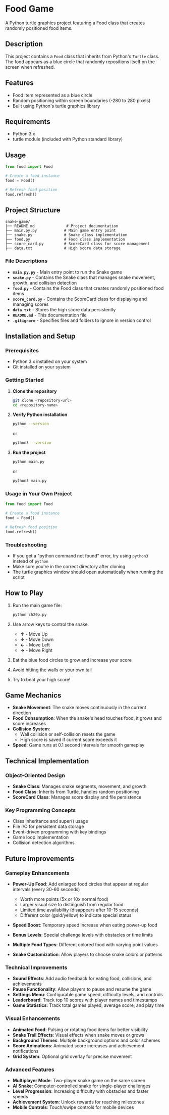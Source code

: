 # Food Game

A Python turtle graphics project featuring a Food class that creates randomly positioned food items.

## Description

This project contains a `Food` class that inherits from Python's `Turtle` class. The food appears as a blue circle that randomly repositions itself on the screen when refreshed.

## Features

- Food item represented as a blue circle
- Random positioning within screen boundaries (-280 to 280 pixels)
- Built using Python's turtle graphics library

## Requirements

- Python 3.x
- turtle module (included with Python standard library)

## Usage

```python
from food import Food

# Create a food instance
food = Food()

# Refresh food position
food.refresh()
```

## Project Structure

```
snake-game/
├── README.md              # Project documentation
├── main.py.py            # Main game entry point
├── snake.py              # Snake class implementation
├── food.py               # Food class implementation
├── score_card.py         # ScoreCard class for score management
├── data.txt              # High score data storage
```

### File Descriptions

- **`main.py.py`** - Main entry point to run the Snake game
- **`snake.py`** - Contains the Snake class that manages snake movement, growth, and collision detection
- **`food.py`** - Contains the Food class that creates randomly positioned food items
- **`score_card.py`** - Contains the ScoreCard class for displaying and managing scores
- **`data.txt`** - Stores the high score data persistently
- **`README.md`** - This documentation file
- **`.gitignore`** - Specifies files and folders to ignore in version control

## Installation and Setup

### Prerequisites
- Python 3.x installed on your system
- Git installed on your system

### Getting Started

1. **Clone the repository**
   ```bash
   git clone <repository-url>
   cd <repository-name>
   ```

2. **Verify Python installation**
   ```bash
   python --version
   ```
   or
   ```bash
   python3 --version
   ```

3. **Run the project**
   ```bash
   python main.py
   ```
   or
   ```bash
   python3 main.py
   ```

### Usage in Your Own Project

```python
from food import Food

# Create a food instance
food = Food()

# Refresh food position
food.refresh()
```

### Troubleshooting

- If you get a "python command not found" error, try using `python3` instead of `python`
- Make sure you're in the correct directory after cloning
- The turtle graphics window should open automatically when running the script

## How to Play

1. Run the main game file:
   ```bash
   python ch20p.py
   ```

2. Use arrow keys to control the snake:
   - **↑** - Move Up
   - **↓** - Move Down  
   - **←** - Move Left
   - **→** - Move Right

3. Eat the blue food circles to grow and increase your score
4. Avoid hitting the walls or your own tail
5. Try to beat your high score!

## Game Mechanics

- **Snake Movement**: The snake moves continuously in the current direction
- **Food Consumption**: When the snake's head touches food, it grows and score increases
- **Collision System**: 
  - Wall collision or self-collision resets the game
  - High score is saved if current score exceeds it
- **Speed**: Game runs at 0.1 second intervals for smooth gameplay

## Technical Implementation

### Object-Oriented Design
- **Snake Class**: Manages snake segments, movement, and growth
- **Food Class**: Inherits from Turtle, handles random positioning
- **ScoreCard Class**: Manages score display and file persistence

### Key Programming Concepts
- Class inheritance and super() usage
- File I/O for persistent data storage
- Event-driven programming with key bindings
- Game loop implementation
- Collision detection algorithms

## Future Improvements

### Gameplay Enhancements
- **Power-Up Food**: Add enlarged food circles that appear at regular intervals (every 30-60 seconds)
  - Worth more points (5x or 10x normal food)
  - Larger visual size to distinguish from regular food
  - Limited time availability (disappears after 10-15 seconds)
  - Different color (gold/yellow) to indicate special status

- **Speed Boost**: Temporary speed increase when eating power-up food
- **Bonus Levels**: Special challenge levels with obstacles or time limits
- **Multiple Food Types**: Different colored food with varying point values
- **Snake Customization**: Allow players to choose snake colors or patterns

### Technical Improvements
- **Sound Effects**: Add audio feedback for eating food, collisions, and achievements
- **Pause Functionality**: Allow players to pause and resume the game
- **Settings Menu**: Configurable game speed, difficulty levels, and controls
- **Leaderboard**: Track top 10 scores with player names and timestamps
- **Game Statistics**: Track total games played, average score, and play time

### Visual Enhancements
- **Animated Food**: Pulsing or rotating food items for better visibility
- **Snake Trail Effects**: Visual effects when snake moves or grows
- **Background Themes**: Multiple background options and color schemes
- **Score Animations**: Animated score increases and achievement notifications
- **Grid System**: Optional grid overlay for precise movement

### Advanced Features
- **Multiplayer Mode**: Two-player snake game on the same screen
- **AI Snake**: Computer-controlled snake for single-player challenges
- **Level Progression**: Increasing difficulty with obstacles and faster speeds
- **Achievement System**: Unlock rewards for reaching milestones
- **Mobile Controls**: Touch/swipe controls for mobile devices